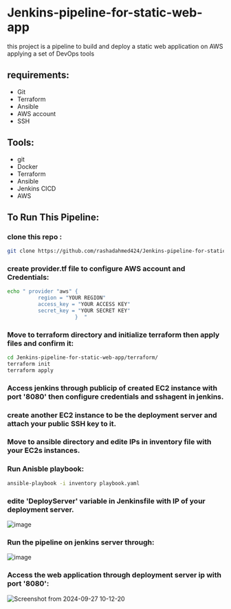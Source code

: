 # Jenkins-pipeline-for-static-web-app
this project is a pipeline to build and deploy a static web application on AWS applying a set of DevOps tools 

## requirements:
* Git
* Terraform
* Ansible
* AWS account
* SSH


## Tools:
* git
* Docker
* Terraform
* Ansible 
* Jenkins CICD
* AWS

## To Run This Pipeline:

### clone this repo :
```bash
git clone https://github.com/rashadahmed424/Jenkins-pipeline-for-static-web-app/
```

### create provider.tf file to configure AWS account and Credentials:
```bash
echo " provider "aws" {
          region = "YOUR REGION" 
          access_key = "YOUR ACCESS KEY"
          secret_key = "YOUR SECRET KEY"
                      }  "
```

### Move to terraform directory and initialize terraform then apply files and confirm it:
```bash
cd Jenkins-pipeline-for-static-web-app/terraform/
terraform init
terraform apply
```

### Access jenkins through publicip of created EC2 instance with port '8080' then configure credentials and sshagent in jenkins.

### create another EC2 instance to be the deployment server and attach your public SSH key to it.

### Move to ansible directory and edite IPs in inventory file with your EC2s instances.

### Run Anisble playbook:
```bash
ansible-playbook -i inventory playbook.yaml 
```

###  edite 'DeployServer' variable in Jenkinsfile with IP of your deployment server.
  ![image](https://github.com/user-attachments/assets/f191b403-7b6b-414a-a8c9-5d7dbbc13519)

### Run the pipeline on jenkins server through:
  ![image](https://github.com/user-attachments/assets/b0456914-7a22-4906-beeb-c0623024783a)

### Access the web application through deployment server ip with port '8080':
  ![Screenshot from 2024-09-27 10-12-20](https://github.com/user-attachments/assets/fe0bac47-369c-4373-960f-8bf858989369)





